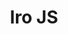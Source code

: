 ---
layout : sparkle
title : "Iro JS"
summary : "Iro is a lightweight, SVG-based color picker library. By James Daniel."
visit : https://iro.js.org/
tags : ["svg", "color"]
category : "design"
---